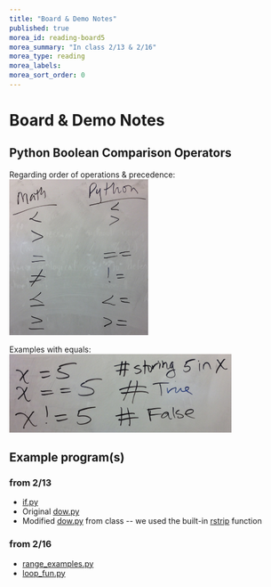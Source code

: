 ```yaml
---
title: "Board & Demo Notes"
published: true
morea_id: reading-board5
morea_summary: "In class 2/13 & 2/16"
morea_type: reading
morea_labels:
morea_sort_order: 0
---
```


# Board & Demo Notes

## Python Boolean Comparison Operators

Regarding order of operations & precedence:<BR>
<a href="operators.JPG"><img src="operators.jpg" width="250"/></a><BR>

Examples with equals:<BR>
<a href="equals.JPG"><img src="equals.JPG" width="400"/></a><BR>


## Example program(s) 

### from 2/13

 * [if.py](if.py)
 * Original [dow.py](dow.py)
 * Modified [dow.py](dow-inclass.py) from class -- we used the built-in [rstrip](https://docs.python.org/3.3/library/stdtypes.html?highlight=upper#str.rstrip) function

### from 2/16

 * [range_examples.py](range_examples.py)
 * [loop_fun.py](loop_fun.py)